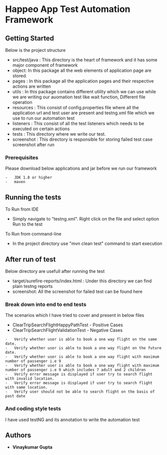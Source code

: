 # Happeo App Test Automation Framework

## Getting Started

Below is the project structure
- src/test/java : This directory is the heart of framework and it has some major component of framework
-   object: In this package all the web elements of application page are stored.
-   pages : In this package all the application pages and their respective actions are written
-   utils : In this package contains different utility which we can use while we are writing our auomation test like wait function, Different file operation
-   resources : This consist of config.properties file where all the application url and test user are present and testng.xml file which we use to run our automation test
-   listeners : This consist of all the test listeners which needs to be executed on certain actions
-   tests     : This directory where we write our test.
-   screenshot : This directory is responsible for storing failed test case screenshot after run
### Prerequisites

Please download below applications and jar before we run our framework

```
-   JDK 1.8 or higher
-   maven
```


## Running the tests

To Run from IDE
-   Simply navigate to "testng.xml".
    Right click on the file and select option Run to the test

To Run from command-line
-   In the project directory use "mvn clean test" command to start execution

## After run of test
Below directory are usefull after running the test
- target/surefire-reports/index.html : Under this directory we can find plain testng reports
- screenshot: All the screenshot for failed test can be found here

### Break down into end to end tests

The scenarios which I have tried to cover and present in below files
- ClearTripSearchFlightHappyPathTest - Positive Cases
- ClearTripSearchFlightValidationTest - Negative Cases

```
-   Verify whether user is able to book a one way flight on the same date.
-   Verify whether user is able to book a one way flight on the future date.
-   Verify whether user is able to book a one way flight with maximum number of passenger i.e 9
-   Verify whether user is able to book a one way flight with maximum number of passenger i.e 9 which includes 7 adult and 2 children
-   Verify error message is displayed if user try to search flight with invalid location.
-   Verify error message is displayed if user try to search flight with same location.
-   Verify user should not be able to search flight on the basis of past date
```

### And coding style tests

I have used testNG and its annotation to write the automation test


## Authors

* **Vinaykumar Gupta**

